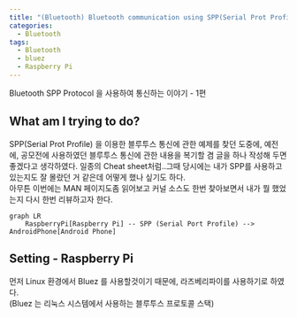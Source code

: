 ```yaml
---
title: "(Bluetooth) Bluetooth communication using SPP(Serial Prot Profile) protocol - 1"
categories:
  - Bluetooth
tags:
  - Bluetooth
  - bluez
  - Raspberry Pi
---
```


Bluetooth SPP Protocol 을 사용하여 통신하는 이야기 - 1편

## What am I trying to do?
SPP(Serial Prot Profile) 을 이용한 블루투스 통신에 관한 예제를 찾던 도중에, 예전에, 공모전에 사용하였던 블루투스 통신에 관한 내용을 복기할 겸 글을 하나 작성해 두면 좋겠다고 생각하였다. 일종의 Cheat sheet처럼..그때 당시에는 내가 SPP를 사용하고 있는지도 잘 몰랐던 거 같은데 어떻게 했나 싶기도 하다.  
아무튼 이번에는 MAN 페이지도좀 읽어보고 커널 소스도 한번 찾아보면서 내가 뭘 했었는지 다시 한번 리뷰하고자 한다. 

```mermaid
graph LR
    RaspberryPi[Raspberry Pi] -- SPP (Serial Port Profile) --> AndroidPhone[Android Phone]
```

## Setting - Raspberry Pi
먼저 Linux 환경에서 Bluez 를 사용할것이기 때문에, 라즈베리파이를 사용하기로 하였다.  
(Bluez 는 리눅스 시스템에서 사용하는 블루투스 프로토콜 스택)
